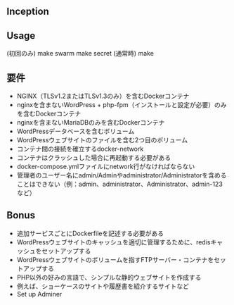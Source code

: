 ## Inception

## Usage
(初回のみ)
make swarm
make secret
(通常時)
make

## 要件
- NGINX（TLSv1.2またはTLSv1.3のみ）を含むDockerコンテナ 
- nginxを含まないWordPress + php-fpm（インストールと設定が必要）のみを含むDockerコンテナ 
- nginxを含まないMariaDBのみを含むDockerコンテナ 
- WordPressデータベースを含むボリューム 
- WordPressウェブサイトのファイルを含む2つ目のボリューム 
- コンテナ間の接続を確立するdocker-network
- コンテナはクラッシュした場合に再起動する必要がある
- docker-compose.ymlファイルにnetwork行がなければならない
- 管理者のユーザー名にadmin/Adminやadministrator/Administratorを含めることはできない（例：admin、administrator、Administrator、admin-123など）

## Bonus
- 追加サービスごとにDockerfileを記述する必要がある
- WordPressウェブサイトのキャッシュを適切に管理するために、redisキャッシュをセットアップする
- WordPressウェブサイトのボリュームを指すFTPサーバー・コンテナをセットアップする
- PHP以外の好みの言語で、シンプルな静的ウェブサイトを作成する
- 例えば、ショーケースのサイトや履歴書を紹介するサイトなど
- Set up Adminer